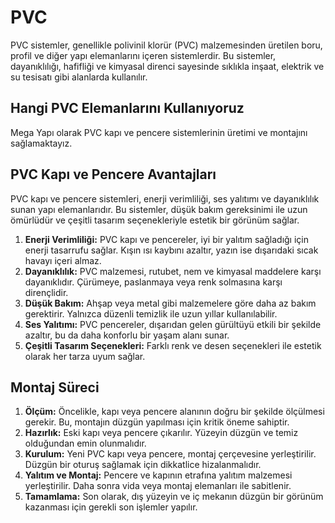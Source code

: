 # PVC

PVC sistemler, genellikle polivinil klorür (PVC) malzemesinden üretilen boru, profil ve diğer yapı elemanlarını içeren sistemlerdir. Bu sistemler, dayanıklılığı, hafifliği ve kimyasal direnci sayesinde sıklıkla inşaat, elektrik ve su tesisatı gibi alanlarda kullanılır.

## Hangi PVC Elemanlarını Kullanıyoruz

Mega Yapı olarak PVC kapı ve pencere sistemlerinin üretimi ve montajını sağlamaktayız.

## PVC Kapı ve Pencere Avantajları

PVC kapı ve pencere sistemleri, enerji verimliliği, ses yalıtımı ve dayanıklılık sunan yapı elemanlarıdır. Bu sistemler, düşük bakım gereksinimi ile uzun ömürlüdür ve çeşitli tasarım seçenekleriyle estetik bir görünüm sağlar.

1. **Enerji Verimliliği:** PVC kapı ve pencereler, iyi bir yalıtım sağladığı için enerji tasarrufu sağlar. Kışın ısı kaybını azaltır, yazın ise dışarıdaki sıcak havayı içeri almaz.
2. **Dayanıklılık:** PVC malzemesi, rutubet, nem ve kimyasal maddelere karşı dayanıklıdır. Çürümeye, paslanmaya veya renk solmasına karşı dirençlidir.
3. **Düşük Bakım:** Ahşap veya metal gibi malzemelere göre daha az bakım gerektirir. Yalnızca düzenli temizlik ile uzun yıllar kullanılabilir.
4. **Ses Yalıtımı:** PVC pencereler, dışarıdan gelen gürültüyü etkili bir şekilde azaltır, bu da daha konforlu bir yaşam alanı sunar.
5. **Çeşitli Tasarım Seçenekleri:** Farklı renk ve desen seçenekleri ile estetik olarak her tarza uyum sağlar.

## Montaj Süreci

1. **Ölçüm:** Öncelikle, kapı veya pencere alanının doğru bir şekilde ölçülmesi gerekir. Bu, montajın düzgün yapılması için kritik öneme sahiptir.
2. **Hazırlık:** Eski kapı veya pencere çıkarılır. Yüzeyin düzgün ve temiz olduğundan emin olunmalıdır.
3. **Kurulum:** Yeni PVC kapı veya pencere, montaj çerçevesine yerleştirilir. Düzgün bir oturuş sağlamak için dikkatlice hizalanmalıdır.
4. **Yalıtım ve Montaj:** Pencere ve kapının etrafına yalıtım malzemesi yerleştirilir. Daha sonra vida veya montaj elemanları ile sabitlenir.
5. **Tamamlama:** Son olarak, dış yüzeyin ve iç mekanın düzgün bir görünüm kazanması için gerekli son işlemler yapılır.
